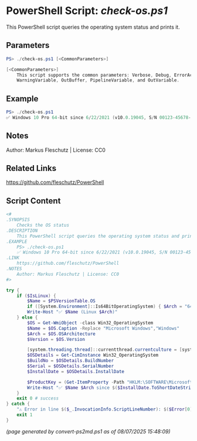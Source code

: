 PowerShell Script: *check-os.ps1*
===================================

This PowerShell script queries the operating system status and prints it.

Parameters
----------
```powershell
PS> ./check-os.ps1 [<CommonParameters>]

[<CommonParameters>]
    This script supports the common parameters: Verbose, Debug, ErrorAction, ErrorVariable, WarningAction, 
    WarningVariable, OutBuffer, PipelineVariable, and OutVariable.
```

Example
-------
```powershell
PS> ./check-os.ps1
✅ Windows 10 Pro 64-bit since 6/22/2021 (v10.0.19045, S/N 00123-45678-15135-AAOEM, P/K AB123-CD456-EF789-GH000-WFR6P)

```

Notes
-----
Author: Markus Fleschutz | License: CC0

Related Links
-------------
https://github.com/fleschutz/PowerShell

Script Content
--------------
```powershell
<#
.SYNOPSIS
	Checks the OS status
.DESCRIPTION
	This PowerShell script queries the operating system status and prints it.
.EXAMPLE
	PS> ./check-os.ps1
	✅ Windows 10 Pro 64-bit since 6/22/2021 (v10.0.19045, S/N 00123-45678-15135-AAOEM, P/K AB123-CD456-EF789-GH000-WFR6P)
.LINK
	https://github.com/fleschutz/PowerShell
.NOTES
	Author: Markus Fleschutz | License: CC0
#>

try {
	if ($IsLinux) {
		$Name = $PSVersionTable.OS
		if ([System.Environment]::Is64BitOperatingSystem) { $Arch = "64-bit" } else { $Arch = "32-bit" }
		Write-Host "✅ $Name (Linux $Arch)"
	} else {
		$OS = Get-WmiObject -class Win32_OperatingSystem
		$Name = $OS.Caption -Replace "Microsoft Windows","Windows"
		$Arch = $OS.OSArchitecture
		$Version = $OS.Version

		[system.threading.thread]::currentthread.currentculture = [system.globalization.cultureinfo]"en-US"
		$OSDetails = Get-CimInstance Win32_OperatingSystem
		$BuildNo = $OSDetails.BuildNumber
		$Serial = $OSDetails.SerialNumber
		$InstallDate = $OSDetails.InstallDate

		$ProductKey = (Get-ItemProperty -Path "HKLM:\SOFTWARE\Microsoft\Windows NT\CurrentVersion\SoftwareProtectionPlatform" -Name BackupProductKeyDefault).BackupProductKeyDefault
		Write-Host "✅ $Name $Arch since $($InstallDate.ToShortDateString()) (v$Version, S/N $Serial, P/K $ProductKey)"
	} 
	exit 0 # success
} catch {
	"⚠️ Error in line $($_.InvocationInfo.ScriptLineNumber): $($Error[0])"
	exit 1
}
```

*(page generated by convert-ps2md.ps1 as of 08/07/2025 15:48:09)*
